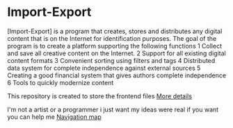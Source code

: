 # Import-Export

[Import-Export] is a program that creates, stores and distributes any digital content that is on the Internet for identification purposes.
The goal of the program is to create a platform supporting the following functions
1 Collect and save all creative content on the Internet.
2 Support for all existing digital content formats
3 Convenient sorting using filters and tags
4 Distributed data system for complete independence against external sources
5 Creating a good financial system that gives authors complete independence
6 Tools to quickly modernize content

This repository is created to store the frontend files
[More details](https://github.com/libarty/ine_base)

I'm not a  artist or a programmer
i just want my ideas were real
if you want you can help me
[Navigation map](https://github.com/libarty/ine_base/en/System/Navigation_map)


